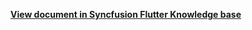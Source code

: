 **[View document in Syncfusion Flutter Knowledge base](https://www.syncfusion.com/kb/12614/how-to-add-custom-fonts-in-wpf-scheduler-calendar)**
